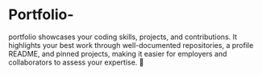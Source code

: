 # Portfolio-
portfolio showcases your coding skills, projects, and contributions. It highlights your best work through well-documented repositories, a profile README, and pinned projects, making it easier for employers and collaborators to assess your expertise. 🚀
